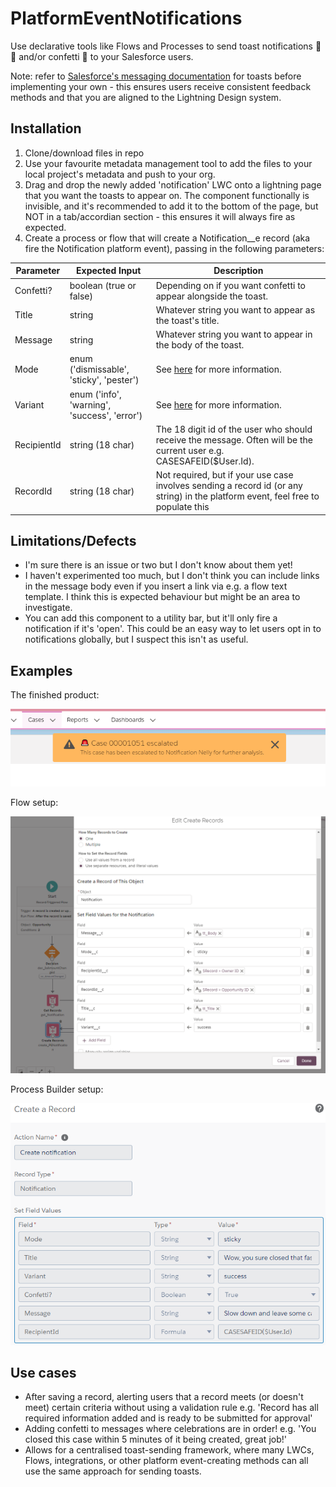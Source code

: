 # PlatformEventNotifications
Use declarative tools like Flows and Processes to send toast notifications 🍞🔔 and/or confetti 🎊 to your Salesforce users.

Note: refer to [Salesforce's messaging documentation](https://www.lightningdesignsystem.com/guidelines/messaging/components/toasts/ "Salesforce's messaging documentation") for toasts before implementing your own - this ensures users receive consistent feedback methods and that you are aligned to the Lightning Design system.
## Installation
1. Clone/download files in repo
2. Use your favourite metadata management tool to add the files to your local project's metadata and push to your org.
3. Drag and drop the newly added 'notification' LWC onto a lightning page that you want the toasts to appear on. The component functionally is invisible, and it's recommended to add it to the bottom of the page, but NOT in a tab/accordian section - this ensures it will always fire as expected.
4. Create a process or flow that will create a Notification__e record (aka fire the Notification platform event), passing in the following parameters:

| Parameter  | Expected Input  | Description |
| ------------ | ------------ | -----|
| Confetti?  | boolean (true or false)   |  Depending on if you want confetti to appear alongside the toast. |
| Title | string  | Whatever string you want to appear as the toast's title. |
| Message  | string   | Whatever string you want to appear in the body of the toast. |
|  Mode | enum ('dismissable', 'sticky', 'pester')  | See [here](https://developer.salesforce.com/docs/component-library/documentation/en/lwc/use_toast "here") for more information. |
|  Variant | enum ('info', 'warning', 'success', 'error')  | See [here](https://developer.salesforce.com/docs/component-library/documentation/en/lwc/use_toast "here") for more information. |
|  RecipientId |  string (18 char) | The 18 digit id of the user who should receive the message. Often will be the current user e.g. CASESAFEID($User.Id). |
|  RecordId |  string (18 char) | Not required, but if your use case involves sending a record id (or any string) in the platform event, feel free to populate this


## Limitations/Defects
- I'm sure there is an issue or two but I don't know about them yet!
- I haven't experimented too much, but I don't think you can include links in the message body even if you insert a link via e.g. a flow text template. I think this is expected behaviour but might be an area to investigate.
- You can add this component to a utility bar, but it'll only fire a notification if it's 'open'. This could be an easy way to let users opt in to notifications globally, but I suspect this isn't as useful.

## Examples
The finished product:

![image1](/images/toast.PNG)

Flow setup:

![image2](/images/flow.PNG)

Process Builder setup:

![image3](/images/pb.PNG)

## Use cases
- After saving a record, alerting users that a record meets (or doesn't meet) certain criteria without using a validation rule
e.g. 'Record has all required information added and is ready to be submitted for approval'
- Adding confetti to messages where celebrations are in order!
e.g. 'You closed this case within 5 minutes of it being created, great job!'
- Allows for a centralised toast-sending framework, where many LWCs, Flows, integrations, or other platform event-creating methods can all use the same approach for sending toasts.

